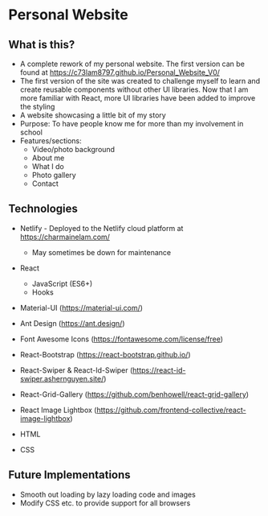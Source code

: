 # Personal Website

## What is this?
* A complete rework of my personal website. The first version can be found at https://c73lam8797.github.io/Personal_Website_V0/
* The first version of the site was created to challenge myself to learn and create reusable components without other UI libraries. Now that I am more familiar with React, more UI libraries have been added to improve the styling
* A website showcasing a little bit of my story
* Purpose: To have people know me for more than my involvement in school
* Features/sections:
  * Video/photo background
  * About me
  * What I do
  * Photo gallery
  * Contact


## Technologies
* Netlify - Deployed to the Netlify cloud platform at https://charmainelam.com/
  * May sometimes be down for maintenance
* React
  * JavaScript (ES6+)
  * Hooks
* Material-UI (https://material-ui.com/)
* Ant Design (https://ant.design/)
* Font Awesome Icons (https://fontawesome.com/license/free)
* React-Bootstrap (https://react-bootstrap.github.io/)
* React-Swiper & React-Id-Swiper (https://react-id-swiper.ashernguyen.site/)
* React-Grid-Gallery (https://github.com/benhowell/react-grid-gallery)
* React Image Lightbox (https://github.com/frontend-collective/react-image-lightbox)

* HTML
* CSS

## Future Implementations
* Smooth out loading by lazy loading code and images
* Modify CSS etc. to provide support for all browsers
